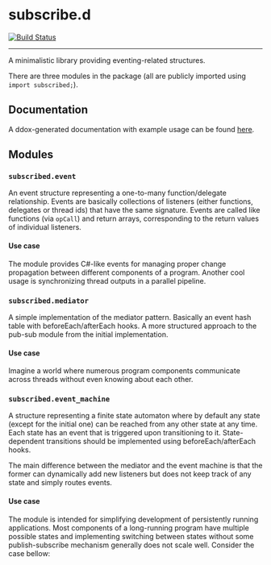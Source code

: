 # subscribe.d

[![Build Status](https://api.travis-ci.org/v--/subscribed.svg?branch=master)](https://api.travis-ci.org/v--/subscribed.svg?branch=master)

---

A minimalistic library providing eventing-related structures.

There are three modules in the package (all are publicly imported using `import subscribed;`).

## Documentation

A ddox-generated documentation with example usage can be found [here](http://ivasilev.net/docs/subscribed/index.html).

## Modules

### `subscribed.event`

An event structure representing a one-to-many function/delegate relationship. Events are basically collections of listeners (either functions, delegates or thread ids) that have the same signature. Events are called like functions (via `opCall`) and return arrays, corresponding to the return values of individual listeners.

#### Use case

The module provides C#-like events for managing proper change propagation between different components of a program. Another cool usage is synchronizing thread outputs in a parallel pipeline.

### `subscribed.mediator`

A simple implementation of the mediator pattern. Basically an event hash table with beforeEach/afterEach hooks. A more structured approach to the pub-sub module from the initial implementation.

#### Use case

Imagine a world where numerous program components communicate across threads without even knowing about each other.

### `subscribed.event_machine`

A structure representing a finite state automaton where by default any state (except for the initial one) can be reached from any other state at any time. Each state has an event that is triggered upon transitioning to it. State-dependent transitions should be implemented using beforeEach/afterEach hooks.

The main difference between the mediator and the event machine is that the former can dynamically add new listeners but does not keep track of any state and simply routes events.

#### Use case

The module is intended for simplifying development of persistently running applications. Most components of a long-running program have multiple possible states and implementing switching between states without some publish-subscribe mechanism generally does not scale well. Consider the case bellow:
